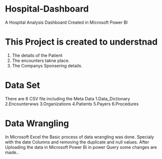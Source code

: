 # Hospital-Dashboard
A Hospital Analysis Dashboard Created in Microsoft Power BI

# This Project is created to understnad  
1. The details of the Patient 
2. The encounters takne place.
3. The Companys Sponsering details.

# Data Set
There are 6 CSV file including the Meta Data
1.Data_Dictionary
2.Encounterwws
3.Organizations
4.Patients
5.Payers
6.Procedures

# Data Wrangling
In Microsoft Excel the Basic process of data wrangling was done. Specialy with the date Columns and removing the duplicate and null values.
After Uploading the data in Microsoft Power Bi in power Query some changes are made..

